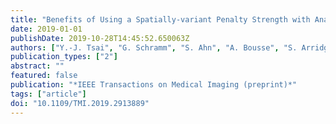 ```yaml
---
title: "Benefits of Using a Spatially-variant Penalty Strength with Anatomical Priors in PET Reconstruction"
date: 2019-01-01
publishDate: 2019-10-28T14:45:52.650063Z
authors: ["Y.-J. Tsai", "G. Schramm", "S. Ahn", "A. Bousse", "S. Arridge", "J. Nuyts", "B. F. Hutton", "C. W. Stearns", "K. Thielemans"]
publication_types: ["2"]
abstract: ""
featured: false
publication: "*IEEE Transactions on Medical Imaging (preprint)*"
tags: ["article"]
doi: "10.1109/TMI.2019.2913889"
---
```


